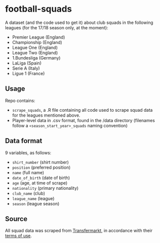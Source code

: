 football-squads
================

A dataset (and the code used to get it) about club squads in the following leagues (for the 17/18 season only, at the moment):

-   Premier League (England)
-   Championship (England)
-   League One (England)
-   League Two (England)
-   1.Bundesliga (Germany)
-   LaLiga (Spain)
-   Serie A (Italy)
-   Ligue 1 (France)

Usage
-----

Repo contains:

-   `scrape_squads`, a .R file containing all code used to scrape squad data for the leagues mentioned above.
-   Player-level data in .csv format, found in the /data directory (filenames follow a `<season_start_year>_squads` naming convention)

Data format
-----------

9 variables, as follows:

-   `shirt_number` (shirt number)
-   `position` (preferred position)
-   `name` (full name)
-   `date_of_birth` (date of birth)
-   `age` (age, at time of scrape)
-   `nationality` (primary nationality)
-   `club_name` (club)
-   `league_name` (league)
-   `season` (league season)

Source
------

All squad data was scraped from [Transfermarkt](https://www.transfermarkt.co.uk/), in accordance with their [terms of use](https://www.transfermarkt.co.uk/intern/anb).
